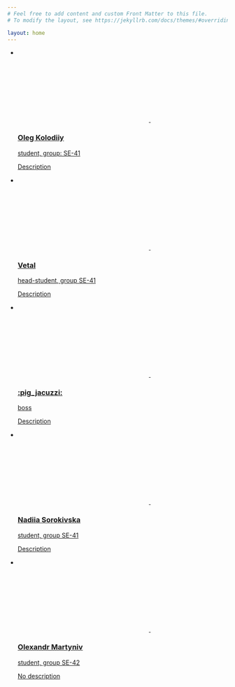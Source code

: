 ```yaml
---
# Feel free to add content and custom Front Matter to this file.
# To modify the layout, see https://jekyllrb.com/docs/themes/#overriding-theme-defaults

layout: home
---
```

<div class ="content">
<ul class="cards">
    <li>
      <a href="" class="card">
        <img src="assets/images/img3.jpg" class="card__image" alt="" />
        <div class="card__overlay">
          <div class="card__header">
            <svg class="card__arc" xmlns="http://www.w3.org/2000/svg"><path /></svg>                     
            <img class="card__thumb" src="assets/images/img5.png" alt="" />
            <div class="card__header-text">
              <h3 class="card__title">Oleg Kolodiiy</h3>            
              <span class="card__status">student, group: SE-41</span>
            </div>
          </div>
          <p class="card__description"> Description</p>
        </div>
      </a>      
    </li>
    <li>
      <a href="" class="card">
        <img src="assets/images/img4.jpg" class="card__image" alt="" />
        <div class="card__overlay">        
          <div class="card__header">
            <svg class="card__arc" xmlns="http://www.w3.org/2000/svg"><path /></svg>                 
            <img class="card__thumb" src="assets/images/img5.png" alt="" />
            <div class="card__header-text">
              <h3 class="card__title">Vetal </h3>
              <span class="card__status">head-student, group SE-41</span>
            </div>
          </div>
          <p class="card__description">Description</p>
        </div>
      </a>
    </li>
    <li>
      <a href="" class="card">
        <img src="assets/images/pig-j.gif" class="card__image" alt="" />
        <div class="card__overlay">
          <div class="card__header">
            <svg class="card__arc" xmlns="http://www.w3.org/2000/svg"><path /></svg>                     
            <img class="card__thumb" src="assets/images/img5.png" alt="" />
            <div class="card__header-text">
              <h3 class="card__title">:pig_jacuzzi:</h3>
              <span class="card__tagline"> </span>            
              <span class="card__status">boss</span>
            </div>
          </div>
          <p class="card__description">Description</p>
        </div>
      </a>
    </li>
    <li>
      <a href="{{ site.url }}{{ site.baseurl }}/pages/st1.html" class="card">
        <img src="assets/images/img2.jpg" class="card__image" alt="" />
        <div class="card__overlay">
          <div class="card__header">
            <svg class="card__arc" xmlns="http://www.w3.org/2000/svg"><path /></svg>                 
            <img class="card__thumb" src="assets/images/img5.png" alt="" />
            <div class="card__header-text">
              <h3 class="card__title">Nadiia Sorokivska</h3>
              <span class="card__status">student, group SE-41</span>
            </div>          
          </div>
          <p class="card__description">Description </p>
        </div>
      </a>
    </li>
    <li>
      <a href="{{ site.url }}{{ site.baseurl }}pages/about1.markdown" class="card">
        <img src="assets/images/gif2.gif" class="card__image" alt="" />
        <div class="card__overlay">
          <div class="card__header">
            <svg class="card__arc" xmlns="http://www.w3.org/2000/svg"><path /></svg>                     
      
 <img class="card__thumb" src="assets/images/gif2.gif" alt="" /> 
         
   <div class="card__header-text">
              <h3 class="card__title">Olexandr Martyniv</h3>
              <span class="card__tagline"> </span>            
              <span class="card__status">student, group SE-42</span>
            </div>
          </div>
          <p class="card__description">No description</p>
        </div>
      </a>
    </li>
  </ul>

</div>
